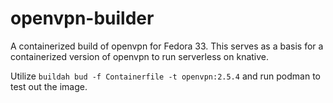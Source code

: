 # openvpn-builder

A containerized build of openvpn for Fedora 33. This serves as a basis for a containerized version of openvpn to run serverless on knative. 

Utilize `buildah bud -f Containerfile -t openvpn:2.5.4` and run podman to test out the image.  
